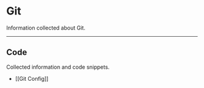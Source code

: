 # Git

Information collected about Git.

---

## Code

Collected information and code snippets.

-  [[Git Config]]
